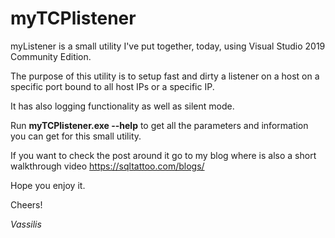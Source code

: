 # myTCPlistener
myListener is a small utility I've put together, today, using Visual Studio 2019 Community Edition.

The purpose of this utility is to setup fast and dirty a listener on a host on a specific port bound to all host IPs or a specific IP.

It has also logging functionality as well as silent mode.

Run **myTCPlistener.exe --help** to get all the parameters and information you can get for this small utility.

If you want to check the post around it go to my blog where is also a short walkthrough video https://sqltattoo.com/blogs/

Hope you enjoy it.


Cheers!

_Vassilis_
